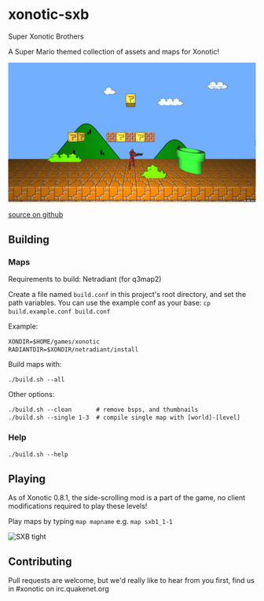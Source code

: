 # xonotic-sxb
Super Xonotic Brothers

A Super Mario themed collection of assets and maps for Xonotic!

![SXB 1-1](resources/mapshots/sxb1_1-1_start.png)

[source on github](https://github.com/z/xonotic-sxb.pk3dir)


## Building

### Maps

Requirements to build: Netradiant (for q3map2)

Create a file named `build.conf` in this project's root directory, and set the path variables. You can use the example conf as your base: `cp build.example.conf build.conf`

Example:

```
XONDIR=$HOME/games/xonotic
RADIANTDIR=$XONDIR/netradiant/install
```

Build maps with:

```
./build.sh --all
```

Other options:

```
./build.sh --clean       # remove bsps, and thumbnails
./build.sh --single 1-3  # compile single map with [world]-[level] 
```

### Help

```
./build.sh --help
```

## Playing

As of Xonotic 0.8.1, the side-scrolling mod is a part of the game, no client modifications required to play these levels!

Play maps by typing `map mapname` e.g. `map sxb1_1-1`

![SXB tight](resources/mapshots/labeled.png)

## Contributing

Pull requests are welcome, but we'd really like to hear from you first, find us in #xonotic on irc.quakenet.org

